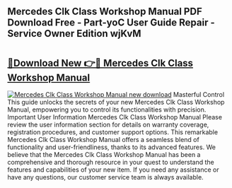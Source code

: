 ## Mercedes Clk Class Workshop Manual PDF Download Free - Part-yoC User Guide Repair - Service Owner Edition wjKvM

# <h2><a href="http://bc46136.oget.top/?id=Mercedes+Clk+Class+Workshop+Manual">🔗Download New 👉🔴 Mercedes Clk Class Workshop Manual</a></h2>

[![Mercedes Clk Class Workshop Manual new download](https://i.imgur.com/5g1atiW.png)](http://bc46136.oget.top/?id=Mercedes+Clk+Class+Workshop+Manual)
Masterful Control This guide unlocks the secrets of your new Mercedes Clk Class Workshop Manual, empowering you to control its functionalities with precision. Important User Information Mercedes Clk Class Workshop Manual Please review the user information section for details on warranty coverage, registration procedures, and customer support options. This remarkable Mercedes Clk Class Workshop Manual offers a seamless blend of functionality and user-friendliness, thanks to its advanced features. We believe that the Mercedes Clk Class Workshop Manual has been a comprehensive and thorough resource in your quest to understand the features and capabilities of your new item. If you need any assistance or have any questions, our customer service team is always available.
